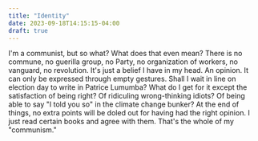 ```yaml
---
title: "Identity"
date: 2023-09-18T14:15:15-04:00
draft: true
---
```


I'm a communist, but so what? What does that even mean? There is no commune, no guerilla group, no Party, no organization of workers, no vanguard, no revolution. It's just a belief I have in my head. An opinion. It can only be expressed through empty gestures. Shall I wait in line on election day to write in Patrice Lumumba? What do I get for it except the satisfaction of being right? Of ridiculing wrong-thinking idiots? Of being able to say "I told you so" in the climate change bunker? At the end of things, no extra points will be doled out for having had the right opinion. I just read certain books and agree with them. That's the whole of my "communism."